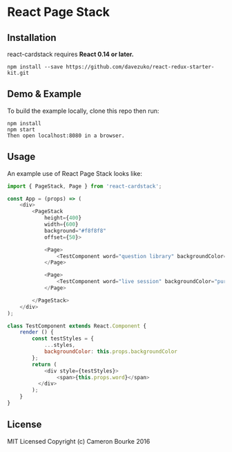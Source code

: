 React Page Stack
=========================

## Installation

react-cardstack requires **React 0.14 or later.**

```
npm install --save https://github.com/davezuko/react-redux-starter-kit.git
```

## Demo & Example

To build the example locally, clone this repo then run:

```
npm install
npm start
Then open localhost:8080 in a browser.
```

## Usage

An example use of React Page Stack looks like:

```js
import { PageStack, Page } from 'react-cardstack';

const App = (props) => (
	<div>
		<PageStack
			height={400}
			width={600}
			background="#f8f8f8"
			offset={50}>

			<Page>
				<TestComponent word="question library" backgroundColor="blue" />
			</Page>

			<Page>
				<TestComponent word="live session" backgroundColor="purple" />
			</Page>

		</PageStack>
	</div>
);

class TestComponent extends React.Component {
	render () {
		const testStyles = {
			...styles,
			backgroundColor: this.props.backgroundColor
		};
		return (
			<div style={testStyles}>
				<span>{this.props.word}</span>
		  </div>
		);
	}
}
```

## License

MIT Licensed Copyright (c) Cameron Bourke 2016

